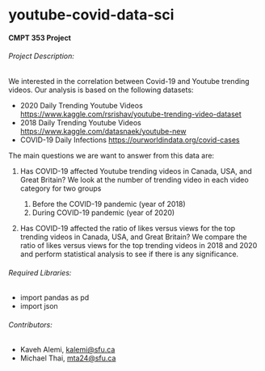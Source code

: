 # youtube-covid-data-sci

#### CMPT 353 Project

###### Project Description: 
We interested in the correlation between Covid-19 and Youtube trending videos. Our analysis is based on the following datasets:

- 2020 Daily Trending Youtube Videos      https://www.kaggle.com/rsrishav/youtube-trending-video-dataset
- 2018 Daily Trending Youtube Videos      https://www.kaggle.com/datasnaek/youtube-new
- COVID-19 Daily Infections               https://ourworldindata.org/covid-cases

The main questions we are want to answer from this data are:

1. Has COVID-19 affected Youtube trending videos in Canada, USA, and Great Britain?
We look at the number of trending video in each video category for two groups 
    1. Before the COVID-19 pandemic (year of 2018)
    2. During COVID-19 pandemic (year of 2020)

2. Has COVID-19 affected the ratio of likes versus views for the top trending videos in Canada, USA, and Great Britain?
We compare the ratio of likes versus views for the top trending videos in 2018 and 2020 and perform statistical analysis
to see if there is any significance.


###### Required Libraries: 
- import pandas as pd
- import json

###### Contributors:
- Kaveh Alemi, kalemi@sfu.ca
- Michael Thai, mta24@sfu.ca

